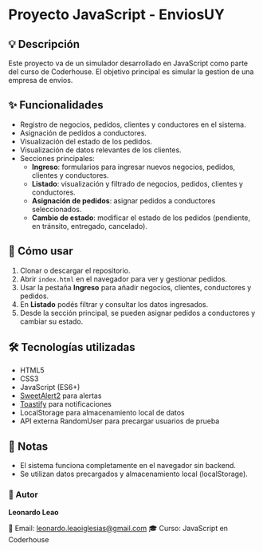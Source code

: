 # Proyecto JavaScript - EnviosUY

## 💡 Descripción
Este proyecto va de un simulador desarrollado en JavaScript como parte del curso de Coderhouse. El objetivo principal es simular la gestion de una empresa de envios.

## ✨ Funcionalidades
- Registro de negocios, pedidos, clientes y conductores en el sistema.
- Asignación de pedidos a conductores.
- Visualización del estado de los pedidos.
- Visualización de datos relevantes de los clientes.
- Secciones principales:
  - **Ingreso**: formularios para ingresar nuevos negocios, pedidos, clientes y conductores.
  - **Listado**: visualización y filtrado de negocios, pedidos, clientes y conductores.
  - **Asignación de pedidos**: asignar pedidos a conductores seleccionados.
  - **Cambio de estado**: modificar el estado de los pedidos (pendiente, en tránsito, entregado, cancelado).

## 🚀 Cómo usar
1. Clonar o descargar el repositorio.
2. Abrir `index.html` en el navegador para ver y gestionar pedidos.
3. Usar la pestaña **Ingreso** para añadir negocios, clientes, conductores y pedidos.
4. En **Listado** podés filtrar y consultar los datos ingresados.
5. Desde la sección principal, se pueden asignar pedidos a conductores y cambiar su estado.

## 🛠️ Tecnologías utilizadas
- HTML5
- CSS3
- JavaScript (ES6+)
- [SweetAlert2](https://sweetalert2.github.io/) para alertas 
- [Toastify](https://github.com/apvarun/toastify-js) para notificaciones
- LocalStorage para almacenamiento local de datos
- API externa RandomUser para precargar usuarios de prueba

## 📌 Notas
- El sistema funciona completamente en el navegador sin backend.
- Se utilizan datos precargados y almacenamiento local (localStorage).

### 🙋 Autor

**Leonardo Leao**

📧 Email: leonardo.leaoiglesias@gmail.com
🎓 Curso: JavaScript en Coderhouse
